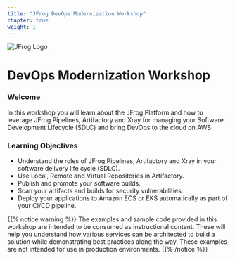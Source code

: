 ```yaml
---
title: "JFrog DevOps Modernization Workshop"
chapter: true
weight: 1
---
```


![JFrog Logo](/images/jfrog-logo.png) 
# DevOps Modernization Workshop

### Welcome

In this workshop you will learn about the JFrog Platform and how to leverage JFrog Pipelines, Artifactory and Xray for managing your Software Development Lifecycle (SDLC) and bring DevOps to the cloud on AWS.

### Learning Objectives
- Understand the roles of JFrog Pipelines, Artifactory and Xray in your software delivery life cycle (SDLC).
- Use Local, Remote and Virtual Repositories in Artifactory.
- Publish and promote your software builds.
- Scan your artifacts and builds for security vulnerabilities.
- Deploy your applications to Amazon ECS or EKS automatically as part of your CI/CD pipeline.

{{% notice warning %}}
The examples and sample code provided in this workshop are intended to be consumed as instructional content. These will help you understand how various services can be architected to build a solution while demonstrating best practices along the way. These examples are not intended for use in production environments.
{{% /notice %}}
